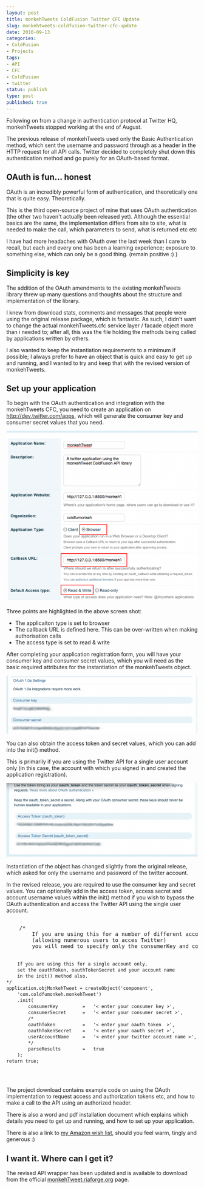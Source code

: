 ```yaml
---
layout: post
title: monkehTweets ColdFusion Twitter CFC Update
slug: monkehtweets-coldfusion-twitter-cfc-update
date: 2010-09-13
categories:
- ColdFusion
- Projects
tags:
- API
- CFC
- ColdFusion
- twitter
status: publish
type: post
published: true
---
```

<p>Following on from a change in authentication protocol at Twitter HQ, monkehTweets stopped working at the end of August.</p>
<p>The previous release of monkehTweets used only the Basic Authentication method, which sent the username and password through as a header in the HTTP request for all API calls. Twitter decided to completely shut down this authentication method and go purely for an OAuth-based format.</p>
<h2>OAuth is fun... honest</h2>
<p>OAuth is an incredibly powerful form of authentication, and theoretically one that is quite easy. Theoretically.</p>
<p>This is the third open-source project of mine that uses OAuth authentication (the other two haven't actually been released yet). Although the essential basics are the same, the implementation differs from site to site, what is needed to make the call, which parameters to send, what is returned etc etc</p>
<p>I have had more headaches with OAuth over the last week than I care to recall, but each and every one has been a learning experience; exposure to something else, which can only be a good thing. (remain positive :) )</p>
<h2>Simplicity is key</h2>
<p>The addition of the OAuth amendments to the existing monkehTweets library threw up many questions and thoughts about the structure and implementation of the library.</p>
<p>I knew from download stats, comments and messages that people were using the original release package, which is fantastic. As such, I didn't want to change the actual monkehTweets.cfc service layer / facade object more than i needed to; after all, this was the file holding the methods being called by applications written by others.</p>
<p>I also wanted to keep the instantiation requirements to a minimum if possible; I always prefer to have an object that is quick and easy to get up and running, and I wanted to try and keep that with the revised version of monkehTweets.</p>
<h2>Set up your application</h2>
<p>To begin with the OAuth authentication and integration with the monkehTweets CFC, you need to create an application on <a href="http://dev.twitter.com/apps" target="_blank" title="Visit dev.twitter.com to generate your consumer details">http://dev.twitter.com/apps</a>, which will generate the consumer key and consumer secret values that you need.</p>
<p><img src="/assets/uploads/2010/09/twitOAuth_01-e1284368726536.png" alt="" title="Create your application on dev.twitter.com" /></p>
<p>Three points are highlighted in the above screen shot:</p>
<ul>
<li>The applicaiton type is set to browser</li>
<li>The callback URL is defined here. This can be over-written when making authorisation calls</li>
<li>The access type is set to read & write</li>
</ul>
<p>After completing your application registration form, you will have your consumer key and consumer secret values, which you will need as the basic required attributes for the instantiation of the monkehTweets object.</p>
<p><img src="/assets/uploads/2010/09/twitOAuth_02-e1284368675841.png" alt="" title="Obtaining the consumer key information" /></p>
<p>You can also obtain the access token and secret values, which you can add into the init() method. </p>
<p>This is primarily if you are using the Twitter API for a single user account only (in this case, the account with which you signed in and created the application registration).</p>
<p><img src="/assets/uploads/2010/09/twitOAuth_03-e1284368747846.png" alt="" title="Obtaining the access token information" /></p>
<p>Instantiation of the object has changed slightly from the original release, which asked for only the username and password of the twitter account.</p>
<p>In the revised release, you are required to use the consumer key and secret values. You can optionally add in the access token, access secret and account username values within the init() method if you wish to bypass the OAuth authentication and access the Twitter API using the single user account.</p>
<pre name="code" class="xml">
<cfscript>
	/*
		If you are using this for a number of different accounts
		(allowing numerous users to acces Twitter)
		you will need to specify only the consumerKey and consumerSecret

		If you are using this for a single account only,
		set the oauthToken, oauthTokenSecret and your account name
		in the init() method also.
	*/
	application.objMonkehTweet = createObject('component',
        'com.coldfumonkeh.monkehTweet')
		.init(
			consumerKey			=	'< enter your consumer key >',
			consumerSecret		=	'< enter your consumer secret >',
			/*
			oauthToken			=	'< enter your oauth token  >',
			oauthTokenSecret	=	'< enter your oauth secret >',
			userAccountName		=	'< enter your twitter account name >',
			*/
			parseResults		=	true
		);
	return true;
</cfscript>
</pre>
<p>The project download contains example code on using the OAuth implementation to request access and authorization tokens etc, and how to make a call to the API using an authorized header.</p>
<p>There is also a word and pdf installation document which explains which details you need to get up and running, and how to set up your application.</p>
<p>There is also a link to <a href="http://www.amazon.co.uk/wishlist/B9PFNDZNH4PY" title="View Matt Gifford's Amazon wish list." target="_blank">my Amazon wish list</a>, should you feel warm, tingly and generous :)</p>
<h2>I want it. Where can I get it?</h2>
<p>The revised API wrapper has been updated and is available to download from the official <a href="http://monkehTweet.riaforge.org/" title="Download monkehTweets v1.2 from riaforge.org" target="_blank">monkehTweet.riaforge.org</a> page.</p>
